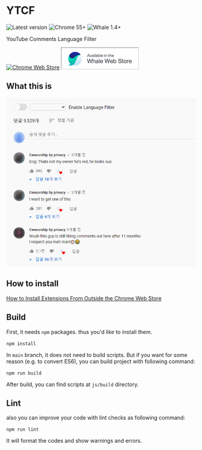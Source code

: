 # YTCF

![Latest version](https://img.shields.io/chrome-web-store/v/jdiikkhlhlgndjllhoinidnkbgkjfepe) ![Chrome 55+](https://img.shields.io/badge/chrome-55%2B-green]) ![Whale 1.4+](https://img.shields.io/badge/whale-1.4%2B-green])

YouTube Comments Language Filter

[![Chrome Web Store](https://storage.googleapis.com/chrome-gcs-uploader.appspot.com/image/WlD8wC6g8khYWPJUsQceQkhXSlv1/UV4C4ybeBTsZt43U4xis.png)](https://chrome.google.com/webstore/detail/youtube-comment-language/jdiikkhlhlgndjllhoinidnkbgkjfepe) [![Naver Whale Store](docs/images/whalestore-sm.png)](https://store.whale.naver.com/detail/iphmcbbipommlpkmgffhohlkomhakcel)

## What this is

![how to use](docs/images/preview.gif)

## How to install

[How to Install Extensions From Outside the Chrome Web Store](https://www.howtogeek.com/120743/how-to-install-extensions-from-outside-the-chrome-web-store/)

## Build

First, it needs `npm` packages. thus you'd like to install them.

```
npm install
```

In `main` branch, it does not need to build scripts. But if you want for some reason (e.g. to convert ES6), you can build project with following command:

```
npm run build
```

After build, you can find scripts at `js/build` directory.

## Lint

also you can improve your code with lint checks as following command:

```
npm run lint
```

It will format the codes and show warnings and errors.
